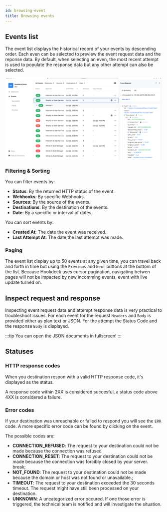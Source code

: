 ```yaml
---
id: browsing-event
title: Browsing events
---
```


## Events list

The event list displays the historical record of your events by descending order. Each even can be selected to preview the event request data and the reponse data. By default, when selecting an even, the most recent attempt is used to populate the response data but any other attempt can also be selected.

![Webhook event history list](../static/img/events/event-list.jpg)

### Filtering & Sorting

You can filter events by:

- **Status**: By the returned HTTP status of the event.
- **Webhooks**: By specific Webhooks.
- **Sources**: By the source of the events.
- **Destinations**: By the destination of the events.
- **Date**: By a specific or interval of dates.

You can sort events by:

- **Created At**: The date the event was received.
- **Last Attempt At**: The date the last attempt was made.

### Paging

The event list display up to 50 events at any given time, you can travel back and forth in time but using the `Previous` and `Next` buttons at the bottom of the list. Because Hookdeck uses cursor pagination, navigating betwen pages will not be impacted by new incomming events, event with live update turned on.

## Inspect request and response

Inspecting event request data and attempt response data is very practical to troubleshoot issues. For each event for the request `Headers` and `Body` is provided either as plan text or JSON. For the attempt the Status Code and the response `Body` is displayed.

:::tip
You can open the JSON documents in fullscreen!
:::

## Statuses

### HTTP response codes

When you destination respon with a valid HTTP response code, it's displayed as the status.

A response code within 2XX is considered succesful, a status code above 4XX is considered a failure.

### Error codes

If your destination was unreachable or failed to respond you will see the `ERR` code. A more specific error code can be found by clicking on the event.

The possible codes are:

- **CONNECTION_REFUSED**: The request to your destination could not be made because the connection was refused
- **CONNECTION_RESET**: The request to your destination could not be made because the connection was forcibly closed by your server.
  break;
- **NOT_FOUND**: The request to your destination could not be made because the domain or host was not found or unavailable.;
- **TIMEOUT**: The request to your destination exceeded the 30 seconds timeout. The request might have still been processed on your destination.
- **UNKNOWN**: A uncategorized error occured. If one those error is triggered, the technical team is notified and will investigate the situation.
